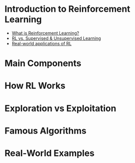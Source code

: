 # Introduction to Reinforcement Learning
* [What is Reinforcement Learning?](https://github.com/yangshiteng/Data-Science-Learning-Path/blob/main/deep_learning/reinforcement_learning/rl_introduction.md)
* [RL vs. Supervised & Unsupervised Learning](https://github.com/yangshiteng/Data-Science-Learning-Path/blob/main/deep_learning/reinforcement_learning/rl_vs_supervised_unsupervised.md)
* [Real-world applications of RL](https://github.com/yangshiteng/Data-Science-Learning-Path/blob/main/deep_learning/reinforcement_learning/applications_rl.md)

# Main Components

# How RL Works

# Exploration vs Exploitation

# Famous Algorithms

# Real-World Examples

